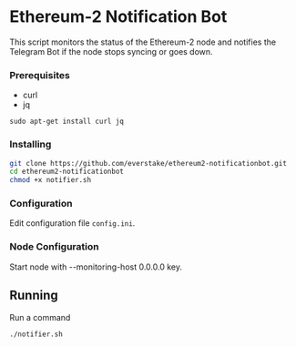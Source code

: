 # Ethereum-2 Notification Bot
This script monitors the status of the Ethereum-2 node and notifies the Telegram Bot if the node stops syncing or goes down.

### Prerequisites

* curl
* jq
```
sudo apt-get install curl jq
```
### Installing

```sh
git clone https://github.com/everstake/ethereum2-notificationbot.git
cd ethereum2-notificationbot
chmod +x notifier.sh
```
### Configuration

Edit configuration file `config.ini`.

### Node Configuration

Start node with --monitoring-host 0.0.0.0 key.

## Running
Run a command
```sh
./notifier.sh
```
